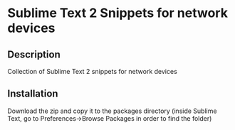 Sublime Text 2 Snippets for network devices
===========================================

Description
-----------
Collection of Sublime Text 2 snippets for network devices

Installation
------------
Download the zip and copy it to the packages directory (inside Sublime Text, go to Preferences->Browse Packages in order to find the folder)

